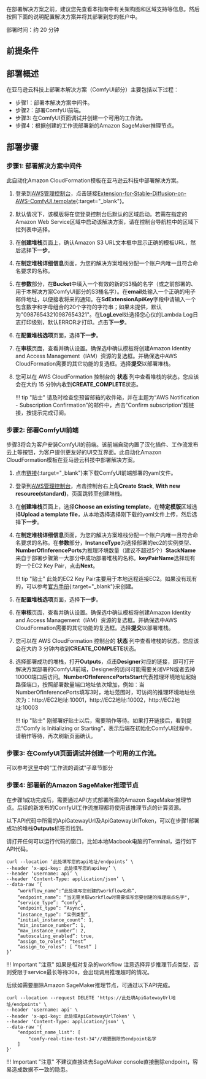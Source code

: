 在部署解决方案之前，建议您先查看本指南中有关架构图和区域支持等信息。然后按照下面的说明配置解决方案并将其部署到您的帐户中。

部署时间：约 20 分钟

## 前提条件


## 部署概述
在亚马逊云科技上部署本解决方案（ComfyUI部分）主要包括以下过程：

- 步骤1：部署本解决方案中间件。
- 步骤2：部署ComfyUI前端。
- 步骤3: 在ComfyUI页面调试并创建一个可用的工作流。
- 步骤4：根据创建的工作流部署新的Amazon SageMaker推理节点。


## 部署步骤
### 步骤1: 部署解决方案中间件
此自动化Amazon CloudFormation模板在亚马逊云科技中部署解决方案。

1. 登录到[AWS管理控制台](https://console.aws.amazon.com/)，点击链接[Extension-for-Stable-Diffusion-on-AWS-ComfyUI.template](https://console.aws.amazon.com/cloudformation/home?#/stacks/create/template?stackName=stable-diffusion-aws&templateURL=https://aws-gcr-solutions.s3.amazonaws.com/stable-diffusion-aws-extension-github-mainline/v1.6.0-cc5e0f3/custom-domain/Extension-for-Stable-Diffusion-on-AWS.template.json){:target="_blank"}。
2. 默认情况下，该模版将在您登录控制台后默认的区域启动。若需在指定的Amazon Web Service区域中启动该解决方案，请在控制台导航栏中的区域下拉列表中选择。
3. 在**创建堆栈**页面上，确认Amazon S3 URL文本框中显示正确的模板URL，然后选择**下一步**。
4. 在**制定堆栈详细信息**页面，为您的解决方案堆栈分配一个账户内唯一且符合命名要求的名称。
5. 在**参数**部分，在**Bucket**中填入一个有效的新的S3桶的名字（或之前部署的、用于本解决方案ComfyUI部分的S3桶名字）。在**email**处输入一个正确的电子邮件地址，以便接收将来的通知。在**SdExtensionApiKey**字段中请输入一个包含数字和字母组合的20个字符的字符串；如果未提供，默认为"09876543210987654321"。在**LogLevel**处选择您心仪的Lambda Log日志打印级别，默认ERROR才打印。点击**下一步**。
6. 在**配置堆栈选项**页面，选择**下一步**。
7. 在**审核**页面，查看并确认设置。确保选中确认模板将创建Amazon Identity and Access Management（IAM）资源的复选框。并确保选中AWS CloudFormation需要的其它功能的复选框。选择**提交**以部署堆栈。
8. 您可以在 AWS CloudFormation 控制台的 **状态** 列中查看堆栈的状态。您应该会在大约 15 分钟内收到**CREATE_COMPLETE**状态。

    !!! tip "贴士" 
        请及时检查您预留邮箱的收件箱，并在主题为“AWS Notification - Subscription Confirmation”的邮件中，点击“Confirm subscription”超链接，按提示完成订阅。


### 步骤2: 部署ComfyUI前端
步骤3将会为客户安装ComfyUI的前端。该前端自动内置了汉化插件、工作流发布云上等按钮，为客户提供更友好的UI交互界面。此自动化Amazon CloudFormation模板在亚马逊云科技中部署解决方案。

1. 点击[链接](https://aws-gcr-solutions.s3.amazonaws.com/extension-for-stable-diffusion-on-aws/comfy.yaml){:target="_blank"}来下载ComfyUI前端部署的yaml文件。
2. 登录到[AWS管理控制台](https://console.aws.amazon.com/)，点击控制台右上角**Create Stack**, **With new resource(standard)**，页面跳转至创建堆栈。
3. 在**创建堆栈**页面上，选择**Choose an existing template**，在**特定模版**区域选择**Upload a template file**，从本地选择选择刚下载的yaml文件上传，然后选择**下一步**。
4. 在**制定堆栈详细信息**页面，为您的解决方案堆栈分配一个账户内唯一且符合命名要求的名称。在**参数**部分，**InstanceType**为选择部署的ec2的实例类型、**NumberOfInferencePorts**为推理环境数量（建议不超过5个）**StackName**来自于部署步骤第一大部分中成功部署堆栈的名称。**keyPairName**选择现有的一个EC2 Key Pair，点击**Next**。

    !!! tip "贴士"
        此处的EC2 Key Pair主要用于本地远程连接EC2。如果没有现有的，可以参考[官方手册](https://docs.aws.amazon.com/AWSEC2/latest/UserGuide/create-key-pairs.html){:target="_blank"}来创建。


5. 在**配置堆栈选项**页面，选择**下一步**。
6. 在**审核**页面，查看并确认设置。确保选中确认模板将创建Amazon Identity and Access Management（IAM）资源的复选框。并确保选中AWS CloudFormation需要的其它功能的复选框。选择**提交**以部署堆栈。
7. 您可以在 AWS CloudFormation 控制台的 **状态** 列中查看堆栈的状态。您应该会在大约 3 分钟内收到**CREATE_COMPLETE**状态。
8. 选择部署成功的堆栈，打开**Outputs**，点击**Designer**对应的链接，即可打开解决方案部署的ComfyUI前端，Designer的访问可能需要关闭VPN或者去掉10000端口后访问。**NumberOfInferencePortsStart**代表推理环境地址起始路径端口，按照部署数量端口地址依次增加，例如：当NumberOfInferencePorts填写3时，地址范围时，可访问的推理环境地址依次为：http://EC2地址:10001，http://EC2地址:10002，http://EC2地址:10003

    !!! tip "贴士"
        刚部署好贴士以后，需要稍作等待。如果打开链接后，看到提示“Comfy is Initializing or Starting”，表示后端在初始化ComfyUI过程中，请稍作等待，再次刷新页面确认。

### 步骤3: 在ComfyUI页面调试并创建一个可用的工作流。
可以参考[这里](../user-guide/ComfyUI/inference.md)中的“工作流的调试”子章节部分

### 步骤4: 部署新的Amazon SageMaker推理节点
在步骤1成功完成后，需要通过API方式部署所需的Amazon SageMaker推理节点。后续的新发布的ComfyUI工作流推理都将使用该推理节点的计算资源。

以下API代码中所需的ApiGatewayUrl及ApiGatewayUrlToken，可以在步骤1部署成功的堆栈**Outputs**标签页找到。

请打开任何可以运行代码的窗口，比如本地Macbook电脑的Terminal，运行如下API代码。

```
curl --location ‘此处填写您的api地址/endpoints’ \
--header ‘x-api-key: 此处填写您的apikey’ \
--header ‘username: api’ \
--header ‘Content-Type: application/json’ \
--data-raw ‘{
    “workflow_name”:“此处填写您创建的workflow名称“,
    “endpoint_name”: “当无需关联workflow时需要填写您要创建的推理端点名字",
    “service_type”: “comfy”,
    “endpoint_type”: “Async”,
    “instance_type”: “实例类型”,
    “initial_instance_count”: 1,
    “min_instance_number”: 1,
    “max_instance_number”: 2,
    “autoscaling_enabled”: true,
    “assign_to_roles”: “test”
    “assign_to_roles”: [ “test” ]
}’
```

!!! Important "注意" 
    如果是相对复杂的workflow 注意选择异步推理节点类型，否则受限于service最长等待30s，会出现调用推理超时的情况。


后续如需要删除Amazon SageMaker推理节点，可通过以下API完成。
```
curl --location --request DELETE 'https://此处填ApiGatewayUrl地址/endpoints' \
--header 'username: api' \
--header 'x-api-key: 此处填ApiGatewayUrlToken' \
--header 'Content-Type: application/json' \
--data-raw '{
    "endpoint_name_list": [
        "comfy-real-time-test-34"//填要删除的endpoint名字
    ]
}'
```

!!! Important "注意" 
    不建议直接进去SageMaker console直接删除endpoint，容易造成数据不一致的隐患。





